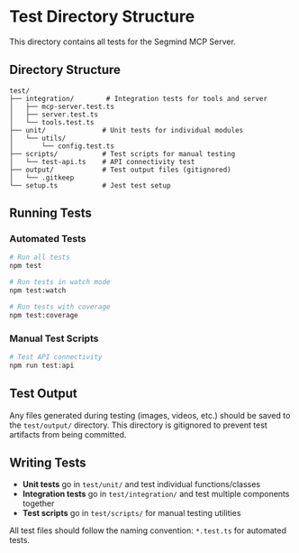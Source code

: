# Test Directory Structure

This directory contains all tests for the Segmind MCP Server.

## Directory Structure

```
test/
├── integration/        # Integration tests for tools and server
│   ├── mcp-server.test.ts
│   ├── server.test.ts
│   └── tools.test.ts
├── unit/              # Unit tests for individual modules
│   └── utils/
│       └── config.test.ts
├── scripts/           # Test scripts for manual testing
│   └── test-api.ts    # API connectivity test
├── output/            # Test output files (gitignored)
│   └── .gitkeep
└── setup.ts           # Jest test setup
```

## Running Tests

### Automated Tests
```bash
# Run all tests
npm test

# Run tests in watch mode
npm test:watch

# Run tests with coverage
npm test:coverage
```

### Manual Test Scripts
```bash
# Test API connectivity
npm run test:api
```

## Test Output

Any files generated during testing (images, videos, etc.) should be saved to the `test/output/` directory. This directory is gitignored to prevent test artifacts from being committed.

## Writing Tests

- **Unit tests** go in `test/unit/` and test individual functions/classes
- **Integration tests** go in `test/integration/` and test multiple components together
- **Test scripts** go in `test/scripts/` for manual testing utilities

All test files should follow the naming convention: `*.test.ts` for automated tests.